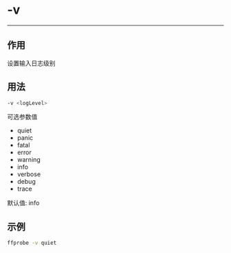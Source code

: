 # -v

---

## 作用

设置输入日志级别

## 用法

```bash
-v <logLevel>
```

可选参数值
- quiet
- panic
- fatal
- error
- warning
- info
- verbose
- debug
- trace

默认值: info

## 示例

```bash
ffprobe -v quiet
```
